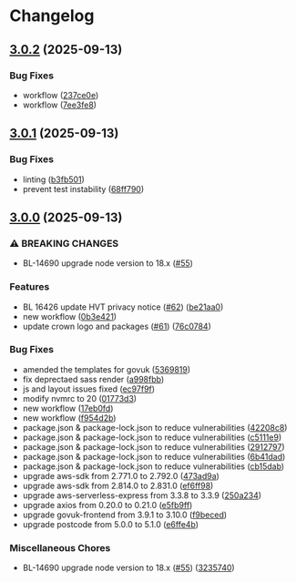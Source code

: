 # Changelog

## [3.0.2](https://github.com/dvsa/hvt-nearest-atf/compare/v3.0.1...v3.0.2) (2025-09-13)


### Bug Fixes

* workflow ([237ce0e](https://github.com/dvsa/hvt-nearest-atf/commit/237ce0e187dcd920691c05045206a63c2dfdbf68))
* workflow ([7ee3fe8](https://github.com/dvsa/hvt-nearest-atf/commit/7ee3fe8f8f16dda51bac632e5ce12dd22f212d3d))

## [3.0.1](https://github.com/dvsa/hvt-nearest-atf/compare/v3.0.0...v3.0.1) (2025-09-13)


### Bug Fixes

* linting ([b3fb501](https://github.com/dvsa/hvt-nearest-atf/commit/b3fb5017dd55eda18e855432f53b4539f673de5d))
* prevent test instability ([68ff790](https://github.com/dvsa/hvt-nearest-atf/commit/68ff790520676498e32f34f78f2bb73fb8fb1630))

## [3.0.0](https://github.com/dvsa/hvt-nearest-atf/compare/v2.7.0...v3.0.0) (2025-09-13)


### ⚠ BREAKING CHANGES

* BL-14690 upgrade node version to 18.x  ([#55](https://github.com/dvsa/hvt-nearest-atf/issues/55))

### Features

* BL 16426 update HVT privacy notice ([#62](https://github.com/dvsa/hvt-nearest-atf/issues/62)) ([be21aa0](https://github.com/dvsa/hvt-nearest-atf/commit/be21aa004e800d7c365c62a256d7d320c46e277f))
* new workflow ([0b3e421](https://github.com/dvsa/hvt-nearest-atf/commit/0b3e421023f553ffc87bdf8096d163f41a4ff0db))
* update crown logo and packages ([#61](https://github.com/dvsa/hvt-nearest-atf/issues/61)) ([76c0784](https://github.com/dvsa/hvt-nearest-atf/commit/76c0784f62d72ebd3ceaf0f730a1710bb9a9dcad))


### Bug Fixes

* amended the templates for govuk ([5369819](https://github.com/dvsa/hvt-nearest-atf/commit/53698199022e0a58b9982e2e0b58d0a193ecf20d))
* fix deprectaed sass render ([a998fbb](https://github.com/dvsa/hvt-nearest-atf/commit/a998fbb7c11aeede0ed0e3036aca4bbcfc6f8a9c))
* js and layout issues fixed ([ec97f9f](https://github.com/dvsa/hvt-nearest-atf/commit/ec97f9fca2e9be8db72673a24ceb392b4f7ddef7))
* modify nvmrc to 20 ([01773d3](https://github.com/dvsa/hvt-nearest-atf/commit/01773d37fb0aa1fd6af1fa95f32ee3e67fa092b0))
* new workflow ([17eb0fd](https://github.com/dvsa/hvt-nearest-atf/commit/17eb0fd4d36cd2a93c960d34771a0e30ee573f01))
* new workflow ([f954d2b](https://github.com/dvsa/hvt-nearest-atf/commit/f954d2bf9da68d14ed784d8147d863f8931b541f))
* package.json & package-lock.json to reduce vulnerabilities ([42208c8](https://github.com/dvsa/hvt-nearest-atf/commit/42208c823ee1cac7a637704512ab2c820d749315))
* package.json & package-lock.json to reduce vulnerabilities ([c5111e9](https://github.com/dvsa/hvt-nearest-atf/commit/c5111e96e8bb531aad52b74ba179b77e0fba0f92))
* package.json & package-lock.json to reduce vulnerabilities ([2912797](https://github.com/dvsa/hvt-nearest-atf/commit/2912797e6a8a351bab87292cbce6676d8c38e8e4))
* package.json & package-lock.json to reduce vulnerabilities ([6b41dad](https://github.com/dvsa/hvt-nearest-atf/commit/6b41dadb61ee413d24bc43f025f98f8ce28ae005))
* package.json & package-lock.json to reduce vulnerabilities ([cb15dab](https://github.com/dvsa/hvt-nearest-atf/commit/cb15dab5dc8e43697e3ceeb08bc788cebe3f8f3b))
* upgrade aws-sdk from 2.771.0 to 2.792.0 ([473ad9a](https://github.com/dvsa/hvt-nearest-atf/commit/473ad9ab7bd2e50c2af5a9ab90897e8c70063d12))
* upgrade aws-sdk from 2.814.0 to 2.831.0 ([ef6ff98](https://github.com/dvsa/hvt-nearest-atf/commit/ef6ff98b72019fab14e2aa1b6cf4a8b8eb16584a))
* upgrade aws-serverless-express from 3.3.8 to 3.3.9 ([250a234](https://github.com/dvsa/hvt-nearest-atf/commit/250a2346cc65a2726435d19961762db683d6d1f4))
* upgrade axios from 0.20.0 to 0.21.0 ([e5fb9ff](https://github.com/dvsa/hvt-nearest-atf/commit/e5fb9ffe94e9a069052bca0a902d9f9bc3c475fc))
* upgrade govuk-frontend from 3.9.1 to 3.10.0 ([f9beced](https://github.com/dvsa/hvt-nearest-atf/commit/f9becedb3bd847f806c432e50f29e6dfe58515d2))
* upgrade postcode from 5.0.0 to 5.1.0 ([e6ffe4b](https://github.com/dvsa/hvt-nearest-atf/commit/e6ffe4b6d239765efb5a1f115478abc9c63002e2))


### Miscellaneous Chores

* BL-14690 upgrade node version to 18.x  ([#55](https://github.com/dvsa/hvt-nearest-atf/issues/55)) ([3235740](https://github.com/dvsa/hvt-nearest-atf/commit/3235740732e1d8f2ca2eb2d264a8614502dfe390))
